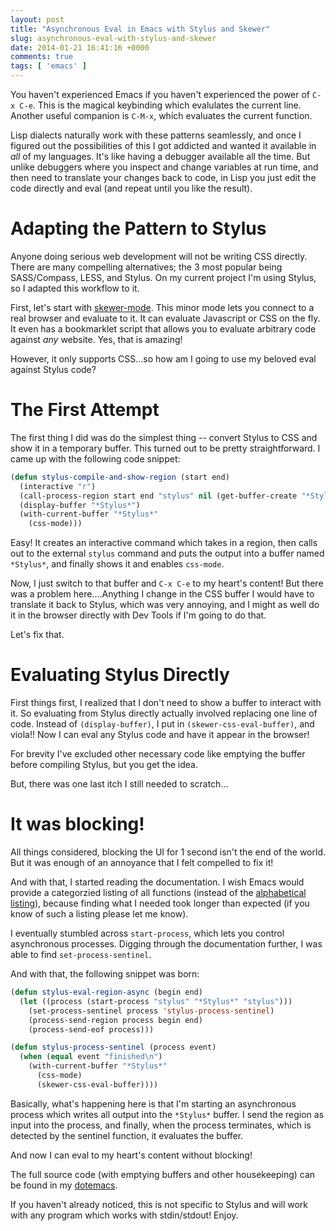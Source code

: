 ```yaml
---
layout: post
title: "Asynchronous Eval in Emacs with Stylus and Skewer"
slug: asynchronous-eval-with-stylus-and-skewer
date: 2014-01-21 16:41:16 +0000
comments: true
tags: [ 'emacs' ]
---
```


You haven't experienced Emacs if you haven't experienced the power of `C-x C-e`.  This is the magical keybinding which evalulates the current line.  Another useful companion is `C-M-x`, which evaluates the current function.

Lisp dialects naturally work with these patterns seamlessly, and once I figured out the possibilities of this I got addicted and wanted it available in *all* of my languages.  It's like having a debugger available all the time.  But unlike debuggers where you inspect and change variables at run time, and then need to translate your changes back to code, in Lisp you just edit the code directly and eval (and repeat until you like the result).

<!--more-->

# Adapting the Pattern to Stylus

Anyone doing serious web development will not be writing CSS directly.  There are many compelling alternatives; the 3 most popular being SASS/Compass, LESS, and Stylus.  On my current project I'm using Stylus, so I adapted this workflow to it.

First, let's start with [skewer-mode][1].  This minor mode lets you connect to a real browser and evaluate to it.  It can evaluate Javascript or CSS on the fly.  It even has a bookmarklet script that allows you to evaluate arbitrary code against *any* website.  Yes, that is amazing!

However, it only supports CSS...so how am I going to use my beloved eval against Stylus code?

# The First Attempt

The first thing I did was do the simplest thing -- convert Stylus to CSS and show it in a temporary buffer.  This turned out to be pretty straightforward.  I came up with the following code snippet:

``` cl
(defun stylus-compile-and-show-region (start end)
  (interactive "r")
  (call-process-region start end "stylus" nil (get-buffer-create "*Stylus*"))
  (display-buffer "*Stylus*")
  (with-current-buffer "*Stylus*"
    (css-mode)))
```

Easy!  It creates an interactive command which takes in a region, then calls out to the external `stylus` command and puts the output into a buffer named `*Stylus*`, and finally shows it and enables `css-mode`.

Now, I just switch to that buffer and `C-x C-e` to my heart's content!  But there was a problem here....Anything I change in the CSS buffer I would have to translate it back to Stylus, which was very annoying, and I might as well do it in the browser directly with Dev Tools if I'm going to do that.

Let's fix that.

# Evaluating Stylus Directly

First things first, I realized that I don't need to show a buffer to interact with it.  So evaluating from Stylus directly actually involved replacing one line of code.  Instead of `(display-buffer)`, I put in `(skewer-css-eval-buffer)`, and viola!!  Now I can eval any Stylus code and have it appear in the browser!

For brevity I've excluded other necessary code like emptying the buffer before compiling Stylus, but you get the idea.

But, there was one last itch I still needed to scratch...

# It was blocking!

All things considered, blocking the UI for 1 second isn't the end of the world.  But it was enough of an annoyance that I felt compelled to fix it!

And with that, I started reading the documentation.  I wish Emacs would provide a categorzied listing of all functions (instead of the [alphabetical listing][2]), because finding what I needed took longer than expected (if you know of such a listing please let me know).

I eventually stumbled across `start-process`, which lets you control asynchronous processes.  Digging through the documentation further, I was able to find `set-process-sentinel`.

And with that, the following snippet was born:

``` cl
(defun stylus-eval-region-async (begin end)
  (let ((process (start-process "stylus" "*Stylus*" "stylus")))
    (set-process-sentinel process 'stylus-process-sentinel)
    (process-send-region process begin end)
    (process-send-eof process)))

(defun stylus-process-sentinel (process event)
  (when (equal event "finished\n")
    (with-current-buffer "*Stylus*"
      (css-mode)
      (skewer-css-eval-buffer))))
```

Basically, what's happening here is that I'm starting an asynchronous process which writes all output into the `*Stylus*` buffer.  I send the region as input into the process, and finally, when the process terminates, which is detected by the sentinel function, it evaluates the buffer.

And now I can eval to my heart's content without blocking!

The full source code (with emptying buffers and other housekeeping) can be found in my [dotemacs][3].

If you haven't already noticed, this is not specific to Stylus and will work with any program which works with stdin/stdout!  Enjoy.


[1]: https://github.com/skeeto/skewer-mode
[2]: http://www.gnu.org/software/emacs/manual/html_node/elisp/Index.html#Index
[3]: https://github.com/bling/dotemacs/blob/master/config/init-stylus.el
